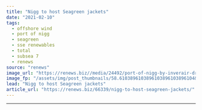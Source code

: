```yaml
---
title: "Nigg to host Seagreen jackets"
date: "2021-02-10"
tags: 
  - offshore wind
  - port of nigg
  - seagreen
  - sse renewables
  - total
  - subsea 7
  - renews
source: "renews"
image_url: "https://renews.biz//media/24492/port-of-nigg-by-inverair-drone-services.jpg?mode=crop&width=770&heightratio=0.6103896103896103896103896104&slimmage=true"
image_fp: "/assets/img/post_thumbnails/58.6103896103896103896103896104&slimmage=true"
lead: "Nigg to host Seagreen jackets"
article_url: "https://renews.biz/66339/nigg-to-host-seagreen-jackets/"
---
```


---
